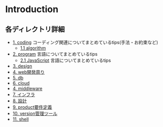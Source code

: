 # Introduction

## 各ディレクトリ詳細

* [1. coding](coding/coding.md) コーディング関連についてまとめているtips(手法・お約束など)
  * [1.1 algorithm](coding/algorithm/algorithm.md)
* [2. program](program/README.md) 言語についてまとめているtips
  * [2.1 JavaScript](program/README.md) 言語についてまとめているtips
* [3. design](design/README.md)
* [4. web開発周り](web/README.md)
* [5. db](db/README.md)
* [6. cloud](cloud/cloud.md)
* [4. middleware](middleware/README.md)
* [7. インフラ](infra/README.md)
* [8. 設計](plan/README.md)
* [9. product要件定義](requirement/README.md)
* [10. version管理ツール](version/README.md)
* [11. shell](shell/README.md)
